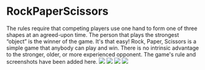 # RockPaperScissors
The rules require that competing players use one hand to form one of three shapes at an agreed-upon time. The person that plays the strongest “object” is the winner of the game. It's that easy! Rock, Paper, Scissors is a simple game that anybody can play and win. There is no intrinsic advantage to the stronger, older, or more experienced opponent.
The game's rule and screenshots have been added here.
![](pictures/Rules.png) 
![](pictures/LoginPage.png) 
![](pictures/RulesPage.png) 
![](pictures/GamePage.png) 

